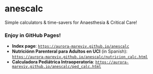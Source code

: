 # anescalc
Simple calculators &amp; time-savers for Anaesthesia &amp; Critical Care!

### Enjoy in GitHub Pages!

- **Index page**: [`https://aurora-mareviv.github.io/anescalc`](https://aurora-mareviv.github.io/anescalc/)
- **Nutrici&oacute;nn Parenteral para Adultos en UCI** (in Spanish): [`https://aurora-mareviv.github.io/anescalc/nutricion_calc.html`](https://aurora-mareviv.github.io/anescalc/nutricion_calc.html)
- **Calculadora Pedi&aacute;trica Intraoperatoria**: [`https://aurora-mareviv.github.io/anescalc/ped_calc.html`](https://aurora-mareviv.github.io/anescalc/ped_calc.html)

    
